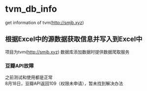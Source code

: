 # tvm_db_info
get information of tvm(http://smjb.xyz)

## 根据Excel中的源数据获取信息并写入到Excel中  
项目为tvm(http://smjb.xyz) 数据库添加数据时提供数据爬取服务  

### 豆瓣API故障  
之前测试和使用都是正常  
8月18日，豆瓣API返回109（权限未申请），暂未找到解决办法
